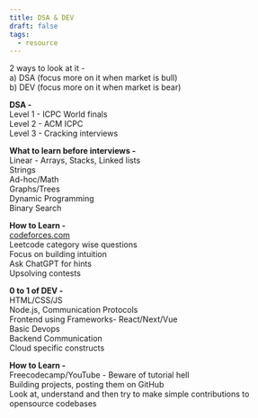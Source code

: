 ```yaml
---
title: DSA & DEV
draft: false
tags:
  - resource
---
```


2 ways to look at it -  
a) DSA (focus more on it when market is bull)  
b) DEV (focus more on it when market is bear)  
  
**DSA -**  
Level 1 - ICPC World finals  
Level 2 - ACM ICPC  
Level 3 - Cracking interviews  
  
**What to learn before interviews -**  
Linear - Arrays, Stacks, Linked lists  
Strings  
Ad-hoc/Math  
Graphs/Trees  
Dynamic Programming  
Binary Search  

**How to Learn -**  
[codeforces.com](https://codeforces.com/)  
Leetcode category wise questions  
Focus on building intuition  
Ask ChatGPT for hints  
Upsolving contests  

**0 to 1 of DEV -**  
HTML/CSS/JS  
Node.js, Communication Protocols  
Frontend using Frameworks- React/Next/Vue  
Basic Devops  
Backend Communication  
Cloud specific constructs  

**How to Learn -**  
Freecodecamp/YouTube - Beware of tutorial hell  
Building projects, posting them on GitHub  
Look at, understand and then try to make simple contributions to opensource codebases  
